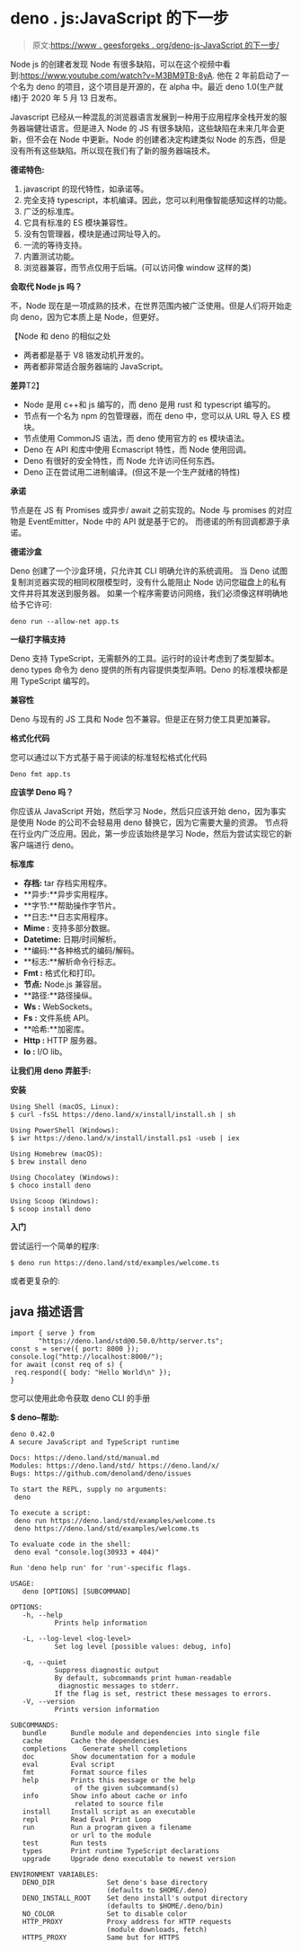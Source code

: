 # deno . js:JavaScript 的下一步

> 原文:[https://www . geesforgeks . org/deno-js-JavaScript 的下一步/](https://www.geeksforgeeks.org/deno-js-the-next-step-for-javascript/)

Node js 的创建者发现 Node 有很多缺陷，可以在这个视频中看到:https://www.youtube.com/watch?v=M3BM9TB-8yA.
他在 2 年前启动了一个名为 deno 的项目，这个项目是开源的，在 alpha 中。最近 deno 1.0(生产就绪)于 2020 年 5 月 13 日发布。

Javascript 已经从一种混乱的浏览器语言发展到一种用于应用程序全栈开发的服务器端健壮语言。但是进入 Node 的 JS 有很多缺陷，这些缺陷在未来几年会更新，但不会在 Node 中更新。Node 的创建者决定构建类似 Node 的东西，但是没有所有这些缺陷。所以现在我们有了新的服务器端技术。

**德诺特色:**

1.  javascript 的现代特性，如承诺等。
2.  完全支持 typescript，本机编译。因此，您可以利用像智能感知这样的功能。
3.  广泛的标准库。
4.  它具有标准的 ES 模块兼容性。
5.  没有包管理器，模块是通过网址导入的。
6.  一流的等待支持。
7.  内置测试功能。
8.  浏览器兼容，而节点仅用于后端。(可以访问像 window 这样的类)

**会取代 Node js 吗？**

不，Node 现在是一项成熟的技术，在世界范围内被广泛使用。但是人们将开始走向 deno，因为它本质上是 Node，但更好。

【Node 和 deno 的相似之处

*   两者都是基于 V8 铬发动机开发的。
*   两者都非常适合服务器端的 JavaScript。

**差异**T2】

*   Node 是用 c++和 js 编写的，而 deno 是用 rust 和 typescript 编写的。
*   节点有一个名为 npm 的包管理器，而在 deno 中，您可以从 URL 导入 ES 模块。
*   节点使用 CommonJS 语法，而 deno 使用官方的 es 模块语法。
*   Deno 在 API 和库中使用 Ecmascript 特性，而 Node 使用回调。
*   Deno 有很好的安全特性，而 Node 允许访问任何东西。
*   Deno 正在尝试用二进制编译。(但这不是一个生产就绪的特性)

**承诺**

节点是在 JS 有 Promises 或异步/ await 之前实现的。Node 与 promises 的对应物是 EventEmitter，Node 中的 API 就是基于它的。
而德诺的所有回调都源于承诺。

**德诺沙盒**

Deno 创建了一个沙盒环境，只允许其 CLI 明确允许的系统调用。
当 Deno 试图复制浏览器实现的相同权限模型时，没有什么能阻止 Node 访问您磁盘上的私有文件并将其发送到服务器。
如果一个程序需要访问网络，我们必须像这样明确地给予它许可:

```
deno run --allow-net app.ts

```

**一级打字稿支持**

Deno 支持 TypeScript，无需额外的工具。运行时的设计考虑到了类型脚本。deno types 命令为 deno 提供的所有内容提供类型声明。Deno 的标准模块都是用 TypeScript 编写的。

**兼容性**

Deno 与现有的 JS 工具和 Node 包不兼容。但是正在努力使工具更加兼容。

**格式化代码**

您可以通过以下方式基于易于阅读的标准轻松格式化代码

```
Deno fmt app.ts
```

**应该学 Deno 吗？**

你应该从 JavaScript 开始，然后学习 Node，然后只应该开始 deno，因为事实是使用 Node 的公司不会轻易用 deno 替换它，因为它需要大量的资源。
节点将在行业内广泛应用。因此，第一步应该始终是学习 Node，然后为尝试实现它的新客户端进行 deno。

**标准库**

*   **存档:** tar 存档实用程序。
*   **异步:**异步实用程序。
*   **字节:**帮助操作字节片。
*   **日志:**日志实用程序。
*   **Mime :** 支持多部分数据。
*   **Datetime:** 日期/时间解析。
*   **编码:**各种格式的编码/解码。
*   **标志:**解析命令行标志。
*   **Fmt :** 格式化和打印。
*   **节点:** Node.js 兼容层。
*   **路径:**路径操纵。
*   **Ws :** WebSockets。
*   **Fs :** 文件系统 API。
*   **哈希:**加密库。
*   **Http :** HTTP 服务器。
*   **Io :** I/O lib。

**让我们用 deno 弄脏手:**

**安装**

```
Using Shell (macOS, Linux): 
$ curl -fsSL https://deno.land/x/install/install.sh | sh

Using PowerShell (Windows): 
$ iwr https://deno.land/x/install/install.ps1 -useb | iex

Using Homebrew (macOS): 
$ brew install deno

Using Chocolatey (Windows): 
$ choco install deno

Using Scoop (Windows): 
$ scoop install deno

```

**入门**

尝试运行一个简单的程序:

```
$ deno run https://deno.land/std/examples/welcome.ts

```

或者更复杂的:

## java 描述语言

```
import { serve } from 
       "https://deno.land/std@0.50.0/http/server.ts";
const s = serve({ port: 8000 });
console.log("http://localhost:8000/");
for await (const req of s) {
 req.respond({ body: "Hello World\n" });
}
```

您可以使用此命令获取 deno CLI 的手册

**$ deno–帮助:**

```
deno 0.42.0
A secure JavaScript and TypeScript runtime

Docs: https://deno.land/std/manual.md
Modules: https://deno.land/std/ https://deno.land/x/
Bugs: https://github.com/denoland/deno/issues

To start the REPL, supply no arguments:
 deno

To execute a script:
 deno run https://deno.land/std/examples/welcome.ts
 deno https://deno.land/std/examples/welcome.ts

To evaluate code in the shell:
 deno eval "console.log(30933 + 404)"

Run 'deno help run' for 'run'-specific flags.

USAGE:
   deno [OPTIONS] [SUBCOMMAND]

OPTIONS:
   -h, --help
           Prints help information

   -L, --log-level <log-level>
           Set log level [possible values: debug, info]

   -q, --quiet
           Suppress diagnostic output
           By default, subcommands print human-readable
            diagnostic messages to stderr.
           If the flag is set, restrict these messages to errors.
   -V, --version
           Prints version information

SUBCOMMANDS:
   bundle      Bundle module and dependencies into single file
   cache       Cache the dependencies
   completions    Generate shell completions
   doc         Show documentation for a module
   eval        Eval script
   fmt         Format source files
   help        Prints this message or the help 
                of the given subcommand(s)
   info        Show info about cache or info 
                related to source file
   install     Install script as an executable
   repl        Read Eval Print Loop
   run         Run a program given a filename 
               or url to the module
   test        Run tests
   types       Print runtime TypeScript declarations
   upgrade     Upgrade deno executable to newest version

ENVIRONMENT VARIABLES:
   DENO_DIR             Set deno's base directory 
                        (defaults to $HOME/.deno)
   DENO_INSTALL_ROOT    Set deno install's output directory
                        (defaults to $HOME/.deno/bin)
   NO_COLOR             Set to disable color
   HTTP_PROXY           Proxy address for HTTP requests
                        (module downloads, fetch)
   HTTPS_PROXY          Same but for HTTPS

```